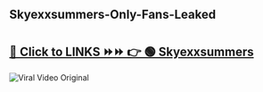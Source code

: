 
 ## Skyexxsummers-Only-Fans-Leaked

# <h2><a href="https://clipsfans.com/Skyexxsummers&ref=git">🔗 Click to LINKS ⏩⏩ 👉 🟢 Skyexxsummers </a></h2>

<a href="https://clipsfans.com/Skyexxsummers&ref=git" rel="nofollow" data-target="animated-image.originalLink"><img src="https://i.ibb.co.com/xMMVF88/686577567.gif" alt="Viral Video Original" style="max-width: 100%; display: inline-block;" data-target="animated-image.originalImage"></a>
